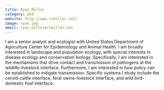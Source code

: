```yaml
---
title: Ryan Miller
category: phd
website: http://www.rsmiller.net/
image: ryan.jpg
email: ryan.miller@rsmiller.net
---
```


I am a senior analyst and ecologist with United States Department of Agriculture Center for Epidemiology and Animal Health. I am broadly interested in landscape and population ecology, with special interests in disease ecology and conservation biology. Specifically, I am interested in the mechanisms that drive contact and transmission of pathogens at the wildlife-livestock interface.  Furthermore, I am interested in how policy can be established to mitigate transmission. Specific systems I study include the cervid-cattle interface, feral swine-livestock interface, and wild bird-domestic fowl interface.

